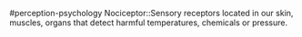 #perception-psychology 
Nociceptor::Sensory receptors located in our skin, muscles, organs that detect harmful temperatures, chemicals or pressure.
<!--SR:!2024-02-03,1,230-->